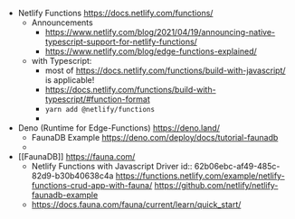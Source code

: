 - Netlify Functions
  https://docs.netlify.com/functions/
	- Announcements
		- https://www.netlify.com/blog/2021/04/19/announcing-native-typescript-support-for-netlify-functions/
		- https://www.netlify.com/blog/edge-functions-explained/
	- with Typescript:
		- most of https://docs.netlify.com/functions/build-with-javascript/ is applicable!
		- https://docs.netlify.com/functions/build-with-typescript/#function-format
		- `yarn add @netlify/functions`
		-
- Deno (Runtime for Edge-Functions)
  https://deno.land/
	- FaunaDB Example https://deno.com/deploy/docs/tutorial-faunadb
	-
- [[FaunaDB]]
  https://fauna.com/
	- Netlify Functions with Javascript Driver
	  id:: 62b06ebc-af49-485c-82d9-b30b40638c4a
	  https://functions.netlify.com/example/netlify-functions-crud-app-with-fauna/
	  https://github.com/netlify/netlify-faunadb-example
	- https://docs.fauna.com/fauna/current/learn/quick_start/